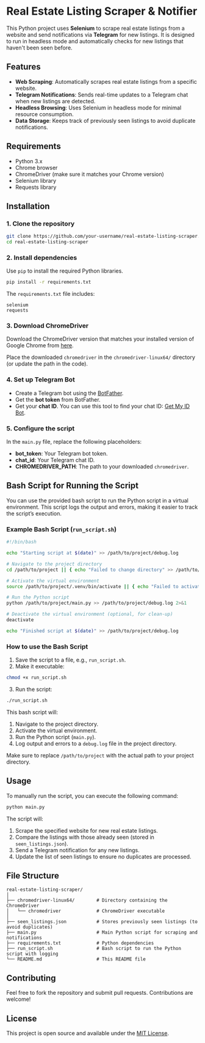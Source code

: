 # Real Estate Listing Scraper & Notifier

This Python project uses **Selenium** to scrape real estate listings from a website and send notifications via **Telegram** for new listings. It is designed to run in headless mode and automatically checks for new listings that haven't been seen before.

## Features

- **Web Scraping**: Automatically scrapes real estate listings from a specific website.
- **Telegram Notifications**: Sends real-time updates to a Telegram chat when new listings are detected.
- **Headless Browsing**: Uses Selenium in headless mode for minimal resource consumption.
- **Data Storage**: Keeps track of previously seen listings to avoid duplicate notifications.

## Requirements

- Python 3.x
- Chrome browser
- ChromeDriver (make sure it matches your Chrome version)
- Selenium library
- Requests library

## Installation

### 1. Clone the repository

```bash
git clone https://github.com/your-username/real-estate-listing-scraper.git
cd real-estate-listing-scraper
```

### 2. Install dependencies

Use `pip` to install the required Python libraries.

```bash
pip install -r requirements.txt
```

The `requirements.txt` file includes:

```
selenium
requests
```

### 3. Download ChromeDriver

Download the ChromeDriver version that matches your installed version of Google Chrome from [here](https://sites.google.com/a/chromium.org/chromedriver/).

Place the downloaded `chromedriver` in the `chromedriver-linux64/` directory (or update the path in the code).

### 4. Set up Telegram Bot

- Create a Telegram bot using the [BotFather](https://core.telegram.org/bots#botfather).
- Get the **bot token** from BotFather.
- Get your **chat ID**. You can use this tool to find your chat ID: [Get My ID Bot](https://t.me/getmyid_bot).

### 5. Configure the script

In the `main.py` file, replace the following placeholders:

- **bot_token**: Your Telegram bot token.
- **chat_id**: Your Telegram chat ID.
- **CHROMEDRIVER_PATH**: The path to your downloaded `chromedriver`.

## Bash Script for Running the Script

You can use the provided bash script to run the Python script in a virtual environment. This script logs the output and errors, making it easier to track the script’s execution.

### Example Bash Script (`run_script.sh`)

```bash
#!/bin/bash

echo "Starting script at $(date)" >> /path/to/project/debug.log

# Navigate to the project directory
cd /path/to/project || { echo "Failed to change directory" >> /path/to/project/debug.log; exit 1; }

# Activate the virtual environment
source /path/to/project/.venv/bin/activate || { echo "Failed to activate virtual environment" >> /path/to/project/debug.log; exit 1; }

# Run the Python script
python /path/to/project/main.py >> /path/to/project/debug.log 2>&1

# Deactivate the virtual environment (optional, for clean-up)
deactivate

echo "Finished script at $(date)" >> /path/to/project/debug.log
```

### How to use the Bash Script

1. Save the script to a file, e.g., `run_script.sh`.
2. Make it executable:

```bash
chmod +x run_script.sh
```

3. Run the script:

```bash
./run_script.sh
```

This bash script will:
1. Navigate to the project directory.
2. Activate the virtual environment.
3. Run the Python script (`main.py`).
4. Log output and errors to a `debug.log` file in the project directory.

Make sure to replace `/path/to/project` with the actual path to your project directory.

## Usage

To manually run the script, you can execute the following command:

```bash
python main.py
```

The script will:
1. Scrape the specified website for new real estate listings.
2. Compare the listings with those already seen (stored in `seen_listings.json`).
3. Send a Telegram notification for any new listings.
4. Update the list of seen listings to ensure no duplicates are processed.

## File Structure

```
real-estate-listing-scraper/
│
├── chromedriver-linux64/        # Directory containing the ChromeDriver
│   └── chromedriver             # ChromeDriver executable
│
├── seen_listings.json           # Stores previously seen listings (to avoid duplicates)
├── main.py                      # Main Python script for scraping and notifications
├── requirements.txt             # Python dependencies
├── run_script.sh                # Bash script to run the Python script with logging
└── README.md                    # This README file
```

## Contributing

Feel free to fork the repository and submit pull requests. Contributions are welcome!

## License

This project is open source and available under the [MIT License](LICENSE).

